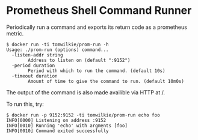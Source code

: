 # Prometheus Shell Command Runner

Periodically run a command and exports its return code as a prometheus metric.

```
$ docker run -ti tomwilkie/prom-run -h
Usage: ./prom-run (options) command...
  -listen-addr string
    	Address to listen on (default ":9152")
  -period duration
    	Period with which to run the command. (default 10s)
  -timeout duration
    	Amount of time to give the command to run. (default 10m0s)
```

The output of the command is also made availible via HTTP at /.

To run this, try:

```
$ docker run -p 9152:9152 -ti tomwilkie/prom-run echo foo
INFO[0000] Listening on address :9152                   
INFO[0010] Running 'echo' with argments [foo]           
INFO[0010] Command exited successfully 
```
